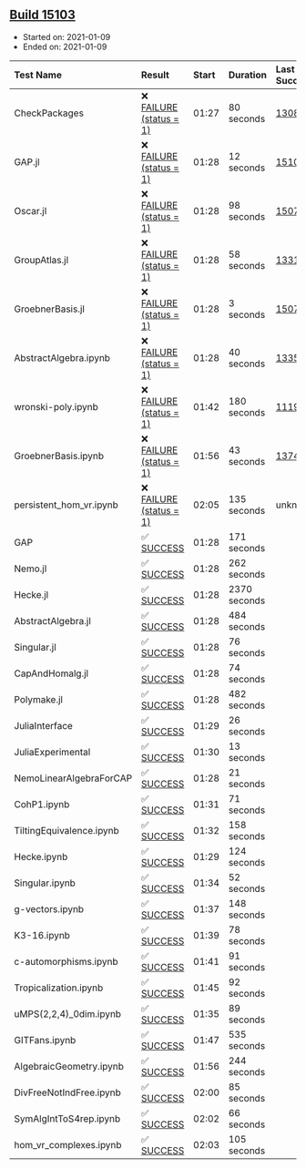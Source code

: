 ## [Build 15103](https://oscarci.mathematik.uni-kl.de/job/oscar/15103/)

* Started on: 2021-01-09
* Ended on: 2021-01-09

| Test Name    | Result | Start | Duration | Last Success | First Failure |
|:-------------|:-------|:------|:---------|:-------------|:--------------|
| CheckPackages | ❌ [FAILURE (status = 1)](https://oscarci.mathematik.uni-kl.de/job/oscar/15103/artifact/logs/build-15103/CheckPackages.log) | 01:27 | 80 seconds | [13085](https://oscarci.mathematik.uni-kl.de/job/oscar/13085/) | [13086](https://oscarci.mathematik.uni-kl.de/job/oscar/13086/) |
| GAP.jl | ❌ [FAILURE (status = 1)](https://oscarci.mathematik.uni-kl.de/job/oscar/15103/artifact/logs/build-15103/GAP.jl.log) | 01:28 | 12 seconds | [15102](https://oscarci.mathematik.uni-kl.de/job/oscar/15102/) | [15103](https://oscarci.mathematik.uni-kl.de/job/oscar/15103/) |
| Oscar.jl | ❌ [FAILURE (status = 1)](https://oscarci.mathematik.uni-kl.de/job/oscar/15103/artifact/logs/build-15103/Oscar.jl.log) | 01:28 | 98 seconds | [15079](https://oscarci.mathematik.uni-kl.de/job/oscar/15079/) | [15080](https://oscarci.mathematik.uni-kl.de/job/oscar/15080/) |
| GroupAtlas.jl | ❌ [FAILURE (status = 1)](https://oscarci.mathematik.uni-kl.de/job/oscar/15103/artifact/logs/build-15103/GroupAtlas.jl.log) | 01:28 | 58 seconds | [13311](https://oscarci.mathematik.uni-kl.de/job/oscar/13311/) | [13312](https://oscarci.mathematik.uni-kl.de/job/oscar/13312/) |
| GroebnerBasis.jl | ❌ [FAILURE (status = 1)](https://oscarci.mathematik.uni-kl.de/job/oscar/15103/artifact/logs/build-15103/GroebnerBasis.jl.log) | 01:28 | 3 seconds | [15079](https://oscarci.mathematik.uni-kl.de/job/oscar/15079/) | [15080](https://oscarci.mathematik.uni-kl.de/job/oscar/15080/) |
| AbstractAlgebra.ipynb | ❌ [FAILURE (status = 1)](https://oscarci.mathematik.uni-kl.de/job/oscar/15103/artifact/logs/build-15103/AbstractAlgebra.ipynb.log) | 01:28 | 40 seconds | [13355](https://oscarci.mathematik.uni-kl.de/job/oscar/13355/) | [13356](https://oscarci.mathematik.uni-kl.de/job/oscar/13356/) |
| wronski-poly.ipynb | ❌ [FAILURE (status = 1)](https://oscarci.mathematik.uni-kl.de/job/oscar/15103/artifact/logs/build-15103/wronski-poly.ipynb.log) | 01:42 | 180 seconds | [11192](https://oscarci.mathematik.uni-kl.de/job/oscar/11192/) | [11193](https://oscarci.mathematik.uni-kl.de/job/oscar/11193/) |
| GroebnerBasis.ipynb | ❌ [FAILURE (status = 1)](https://oscarci.mathematik.uni-kl.de/job/oscar/15103/artifact/logs/build-15103/GroebnerBasis.ipynb.log) | 01:56 | 43 seconds | [13748](https://oscarci.mathematik.uni-kl.de/job/oscar/13748/) | [13749](https://oscarci.mathematik.uni-kl.de/job/oscar/13749/) |
| persistent_hom_vr.ipynb | ❌ [FAILURE (status = 1)](https://oscarci.mathematik.uni-kl.de/job/oscar/15103/artifact/logs/build-15103/persistent_hom_vr.ipynb.log) | 02:05 | 135 seconds | unknown | unknown |
| GAP | ✅ [SUCCESS](https://oscarci.mathematik.uni-kl.de/job/oscar/15103/artifact/logs/build-15103/GAP.log) | 01:28 | 171 seconds |  |  |
| Nemo.jl | ✅ [SUCCESS](https://oscarci.mathematik.uni-kl.de/job/oscar/15103/artifact/logs/build-15103/Nemo.jl.log) | 01:28 | 262 seconds |  |  |
| Hecke.jl | ✅ [SUCCESS](https://oscarci.mathematik.uni-kl.de/job/oscar/15103/artifact/logs/build-15103/Hecke.jl.log) | 01:28 | 2370 seconds |  |  |
| AbstractAlgebra.jl | ✅ [SUCCESS](https://oscarci.mathematik.uni-kl.de/job/oscar/15103/artifact/logs/build-15103/AbstractAlgebra.jl.log) | 01:28 | 484 seconds |  |  |
| Singular.jl | ✅ [SUCCESS](https://oscarci.mathematik.uni-kl.de/job/oscar/15103/artifact/logs/build-15103/Singular.jl.log) | 01:28 | 76 seconds |  |  |
| CapAndHomalg.jl | ✅ [SUCCESS](https://oscarci.mathematik.uni-kl.de/job/oscar/15103/artifact/logs/build-15103/CapAndHomalg.jl.log) | 01:28 | 74 seconds |  |  |
| Polymake.jl | ✅ [SUCCESS](https://oscarci.mathematik.uni-kl.de/job/oscar/15103/artifact/logs/build-15103/Polymake.jl.log) | 01:28 | 482 seconds |  |  |
| JuliaInterface | ✅ [SUCCESS](https://oscarci.mathematik.uni-kl.de/job/oscar/15103/artifact/logs/build-15103/JuliaInterface.log) | 01:29 | 26 seconds |  |  |
| JuliaExperimental | ✅ [SUCCESS](https://oscarci.mathematik.uni-kl.de/job/oscar/15103/artifact/logs/build-15103/JuliaExperimental.log) | 01:30 | 13 seconds |  |  |
| NemoLinearAlgebraForCAP | ✅ [SUCCESS](https://oscarci.mathematik.uni-kl.de/job/oscar/15103/artifact/logs/build-15103/NemoLinearAlgebraForCAP.log) | 01:28 | 21 seconds |  |  |
| CohP1.ipynb | ✅ [SUCCESS](https://oscarci.mathematik.uni-kl.de/job/oscar/15103/artifact/logs/build-15103/CohP1.ipynb.log) | 01:31 | 71 seconds |  |  |
| TiltingEquivalence.ipynb | ✅ [SUCCESS](https://oscarci.mathematik.uni-kl.de/job/oscar/15103/artifact/logs/build-15103/TiltingEquivalence.ipynb.log) | 01:32 | 158 seconds |  |  |
| Hecke.ipynb | ✅ [SUCCESS](https://oscarci.mathematik.uni-kl.de/job/oscar/15103/artifact/logs/build-15103/Hecke.ipynb.log) | 01:29 | 124 seconds |  |  |
| Singular.ipynb | ✅ [SUCCESS](https://oscarci.mathematik.uni-kl.de/job/oscar/15103/artifact/logs/build-15103/Singular.ipynb.log) | 01:34 | 52 seconds |  |  |
| g-vectors.ipynb | ✅ [SUCCESS](https://oscarci.mathematik.uni-kl.de/job/oscar/15103/artifact/logs/build-15103/g-vectors.ipynb.log) | 01:37 | 148 seconds |  |  |
| K3-16.ipynb | ✅ [SUCCESS](https://oscarci.mathematik.uni-kl.de/job/oscar/15103/artifact/logs/build-15103/K3-16.ipynb.log) | 01:39 | 78 seconds |  |  |
| c-automorphisms.ipynb | ✅ [SUCCESS](https://oscarci.mathematik.uni-kl.de/job/oscar/15103/artifact/logs/build-15103/c-automorphisms.ipynb.log) | 01:41 | 91 seconds |  |  |
| Tropicalization.ipynb | ✅ [SUCCESS](https://oscarci.mathematik.uni-kl.de/job/oscar/15103/artifact/logs/build-15103/Tropicalization.ipynb.log) | 01:45 | 92 seconds |  |  |
| uMPS(2,2,4)_0dim.ipynb | ✅ [SUCCESS](https://oscarci.mathematik.uni-kl.de/job/oscar/15103/artifact/logs/build-15103/uMPS-2-2-4-_0dim.ipynb.log) | 01:35 | 89 seconds |  |  |
| GITFans.ipynb | ✅ [SUCCESS](https://oscarci.mathematik.uni-kl.de/job/oscar/15103/artifact/logs/build-15103/GITFans.ipynb.log) | 01:47 | 535 seconds |  |  |
| AlgebraicGeometry.ipynb | ✅ [SUCCESS](https://oscarci.mathematik.uni-kl.de/job/oscar/15103/artifact/logs/build-15103/AlgebraicGeometry.ipynb.log) | 01:56 | 244 seconds |  |  |
| DivFreeNotIndFree.ipynb | ✅ [SUCCESS](https://oscarci.mathematik.uni-kl.de/job/oscar/15103/artifact/logs/build-15103/DivFreeNotIndFree.ipynb.log) | 02:00 | 85 seconds |  |  |
| SymAlgIntToS4rep.ipynb | ✅ [SUCCESS](https://oscarci.mathematik.uni-kl.de/job/oscar/15103/artifact/logs/build-15103/SymAlgIntToS4rep.ipynb.log) | 02:02 | 66 seconds |  |  |
| hom_vr_complexes.ipynb | ✅ [SUCCESS](https://oscarci.mathematik.uni-kl.de/job/oscar/15103/artifact/logs/build-15103/hom_vr_complexes.ipynb.log) | 02:03 | 105 seconds |  |  |
